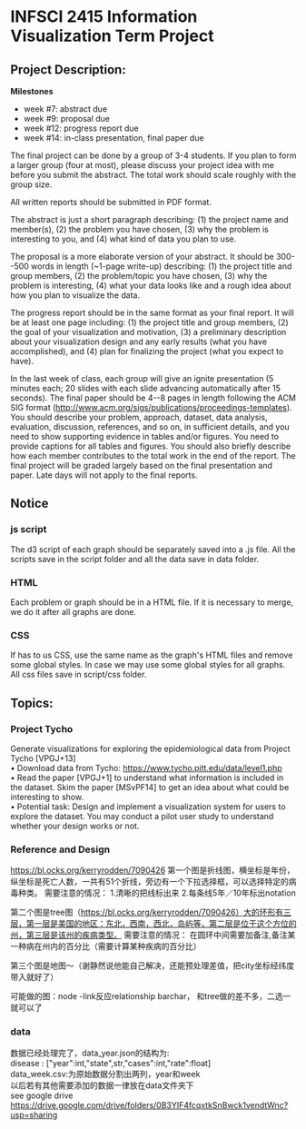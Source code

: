# INFSCI 2415 Information Visualization Term Project

## Project Description:

**Milestones**  
* week #7: abstract due
* week #9: proposal due
* week #12: progress report due
* week #14: in-class presentation, final paper due

The final project can be done by a group of 3-4 students. If you plan to form a larger group (four at most), please discuss your project idea with me before you submit the abstract. The total work should scale roughly with the group size.

All written reports should be submitted in PDF format.

The abstract is just a short paragraph describing: (1) the project name and member(s), (2) the problem you have chosen, (3) why the problem is interesting to you, and (4) what kind of data you plan to use.

The proposal is a more elaborate version of your abstract. It should be 300--500 words in length (~1-page write-up) describing: (1) the project title and group members, (2) the problem/topic you have chosen, (3) why the problem is interesting, (4) what your data looks like and a rough idea about how you plan to visualize the data.

The progress report should be in the same format as your final report. It will be at least one page including: (1) the project title and group members, (2) the goal of your visualization and motivation, (3) a preliminary description about your visualization design and any early results (what you have accomplished), and (4) plan for finalizing the project (what you expect to have).

In the last week of class, each group will give an ignite presentation (5 minutes each; 20 slides with each slide advancing automatically after 15 seconds). The final paper should be 4--8 pages in length following the ACM SIG format (http://www.acm.org/sigs/publications/proceedings-templates). You should describe your problem, approach, dataset, data analysis, evaluation, discussion, references, and so on, in sufficient details, and you need to show supporting evidence in tables and/or figures. You need to provide captions for all tables and figures. You should also briefly describe how each member contributes to the total work in the end of the report. The final project will be graded largely based on the final presentation and paper. Late days will not apply to the final reports.


## Notice
### js script
The d3 script of each graph should be separately saved into a .js file. All the scripts save in the script folder and all the data save in data folder.  
### HTML
Each problem or graph should be in a HTML file. If it is necessary to merge, we do it after all graphs are done.  
### CSS
If has to us CSS, use the same name as the graph's HTML files and remove some global styles. In case we may use some global styles for all graphs. All css files save in script/css folder.  

## Topics:

### Project Tycho

Generate visualizations for exploring the epidemiological data from Project Tycho [VPGJ+13]  
• Download data from Tycho: https://www.tycho.pitt.edu/data/level1.php  
• Read the paper [VPGJ+1] to understand what information is included in the dataset. Skim the paper [MSvPF14] to get an idea about what could be interesting to show.  
• Potential task: Design and implement a visualization system for users to explore the dataset. You may conduct a pilot user study to understand whether your design works or not.



### Reference and Design
https://bl.ocks.org/kerryrodden/7090426
第一个图是折线图，横坐标是年份，纵坐标是死亡人数，一共有51个折线，旁边有一个下拉选择框，可以选择特定的病毒种类。
需要注意的情况：
1.清晰的把线标出来
2.每条线5年／10年标出notation

第二个图是tree图（https://bl.ocks.org/kerryrodden/7090426）大的环形有三层，第一层是美国的地区：东北，西南，西北，岛屿等，第二层是位于这个方位的州，第三层是该州的疾病类型。
需要注意的情况：
在圆环中间需要加备注,备注某一种病在州内的百分比（需要计算某种疾病的百分比）

第三个图是地图～（谢静然说他能自己解决，还能预处理差值，把city坐标经纬度带入就好了）

可能做的图：node -link反应relationship
barchar， 和tree做的差不多，二选一就可以了

### data
数据已经处理完了，data_year.json的结构为:  
 	disease : ["year":int,"state",str,"cases":int,"rate":float]  
data_week.csv:为原始数据分割出两列，year和week  
以后若有其他需要添加的数据一律放在data文件夹下  
see google drive https://drive.google.com/drive/folders/0B3YIF4fcqxtkSnBwck1vendtWnc?usp=sharing
